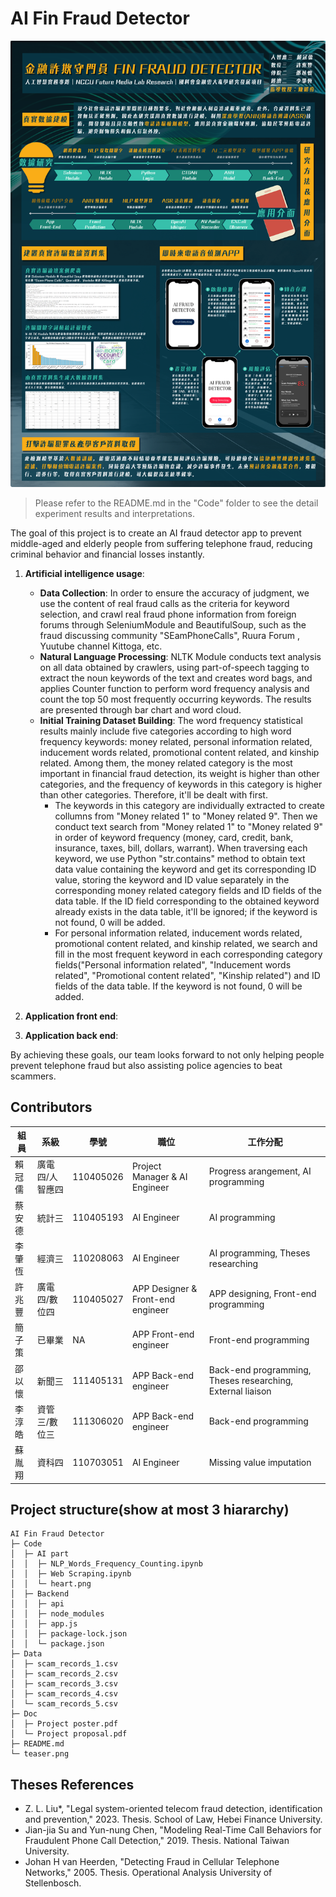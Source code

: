 # AI Fin Fraud Detector
![teaser](teaser.png)
> Please refer to the README.md in the "Code" folder to see the detail experiment results and interpretations.

The goal of this project is to create an AI fraud detector app to prevent middle-aged and elderly people from suffering telephone fraud, reducing criminal behavior and financial losses instantly.

1. **Artificial intelligence usage**: 
   - **Data Collection**:  In order to ensure the accuracy of judgment, we use the content of real fraud calls as the criteria for keyword selection, and crawl real fraud phone information from foreign forums through SeleniumModule and BeautifulSoup, such as the fraud discussing community "SEamPhoneCalls", Ruura Forum , Yuutube channel Kittoga, etc.
   - **Natural Language Processing**:  NLTK Module conducts text analysis on all data obtained by crawlers, using part-of-speech tagging to extract the noun keywords of the text and creates word bags, and applies Counter function to perform word frequency analysis and count the top 50 most frequently occurring keywords. The results are presented through bar chart and word cloud.
   - **Initial Training Dataset Building**:  The word frequency statistical results mainly include five categories according to high word frequency keywords: money related, personal information related, inducement words related, promotional content related, and kinship related. Among them, the money related category is the most important in financial fraud detection, its weight is higher than other categories, and the frequency of keywords in this category is higher than other categories. Therefore, it'll be dealt with first.
      - The keywords in this category are individually extracted to create collumns from "Money related 1" to "Money related 9". Then we conduct text search from "Money related 1" to "Money related 9" in order of keyword frequency (money, card, credit, bank, insurance, taxes, bill, dollars, warrant). When traversing each keyword, we use Python "str.contains" method to obtain text data value containing the keyword and get its corresponding ID value, storing the keyword and ID value separately in the corresponding money related category fields and ID fields of the data table. If the ID field corresponding to the obtained keyword already exists in the data table, it'll be ignored; if the keyword is not found, 0 will be added.
      - For personal information related, inducement words related, promotional content related, and kinship related, we search and fill in the most frequent keyword in each corresponding category fields("Personal information related", "Inducement words related", "Promotional content related", "Kinship related") and ID fields of the data table. If the keyword is not found, 0 will be added.

2. **Application front end**:

3. **Application back end**:  

By achieving these goals, our team looks forward to not only helping people prevent telephone fraud but also assisting police agencies to beat scammers. 

## Contributors
| 組員    | 系級              | 學號       | 職位                     | 工作分配             |
|---------|-------------------|------------|--------------------------|----------------------|
| 賴冠儒  | 廣電四/人智應四   | 110405026  | Project Manager & AI Engineer     | Progress arangement, AI programming |
| 蔡安德  | 統計三            | 110405193  |  AI Engineer               | AI programming |
| 李肇恆  | 經濟三            | 110208063  | AI Engineer               | AI programming, Theses researching |
| 許兆豐  | 廣電四/數位四     | 110405027  | APP Designer & Front-end engineer       | APP designing, Front-end programming |
| 簡子策  | 已畢業            | NA  |  APP Front-end engineer               | Front-end programming |
| 邵以懷  | 新聞三            | 111405131  | APP Back-end engineer               | Back-end programming, Theses researching, External liaison |
| 李淳皓  | 資管三/數位三     | 111306020  | APP Back-end engineer               | Back-end programming |
| 蘇胤翔  | 資科四     | 110703051  | AI Engineer              | Missing value imputation |

## Project structure(show at most 3 hiararchy)
```
AI Fin Fraud Detector
├─ Code
│  ├─ AI part
│  │  ├─ NLP_Words_Frequency_Counting.ipynb
│  │  ├─ Web Scraping.ipynb
│  │  └─ heart.png
│  ├─ Backend
│  │  ├─ api
│  │  ├─ node_modules
│  │  ├─ app.js
│  │  ├─ package-lock.json
│  │  └─ package.json
├─ Data
│  ├─ scam_records_1.csv
│  ├─ scam_records_2.csv
│  ├─ scam_records_3.csv
│  ├─ scam_records_4.csv
│  └─ scam_records_5.csv
├─ Doc
│  ├─ Project poster.pdf
│  └─ Project proposal.pdf
├─ README.md
└─ teaser.png
```
## Theses References
* Z. L. Liu*, "Legal system-oriented telecom fraud detection, identification and prevention," 2023. Thesis. School of Law, Hebei Finance University.
* Jian-jia Su and Yun-nung Chen, "Modeling Real-Time Call Behaviors for Fraudulent Phone Call Detection," 2019. Thesis. National Taiwan University.
* Johan H van Heerden, "Detecting Fraud in Cellular Telephone Networks," 2005. Thesis. Operational Analysis University of Stellenbosch.
